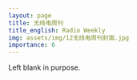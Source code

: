 ```yaml
---
layout: page
title: 无线电周刊
title_english: Radio Weekly
img: assets/img/12无线电周刊封面.jpg
importance: 6
---
```


Left blank in purpose.
